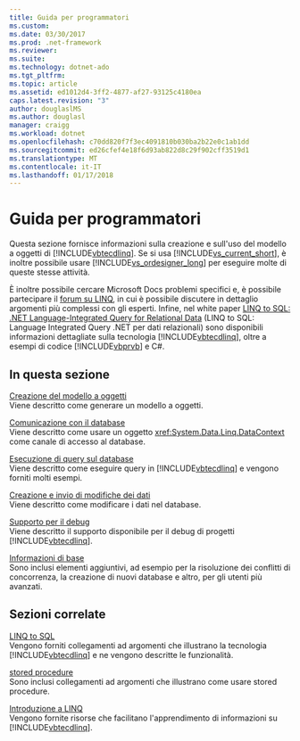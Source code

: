 ```yaml
---
title: Guida per programmatori
ms.custom: 
ms.date: 03/30/2017
ms.prod: .net-framework
ms.reviewer: 
ms.suite: 
ms.technology: dotnet-ado
ms.tgt_pltfrm: 
ms.topic: article
ms.assetid: ed1012d4-3ff2-4877-af27-93125c4180ea
caps.latest.revision: "3"
author: douglaslMS
ms.author: douglasl
manager: craigg
ms.workload: dotnet
ms.openlocfilehash: c70dd820f7f3ec4091810b030ba2b22e0c1ab1dd
ms.sourcegitcommit: ed26cfef4e18f6d93ab822d8c29f902cff3519d1
ms.translationtype: MT
ms.contentlocale: it-IT
ms.lasthandoff: 01/17/2018
---
```

# <a name="programming-guide"></a>Guida per programmatori
Questa sezione fornisce informazioni sulla creazione e sull'uso del modello a oggetti di [!INCLUDE[vbtecdlinq](../../../../../../includes/vbtecdlinq-md.md)]. Se si usa [!INCLUDE[vs_current_short](../../../../../../includes/vs-current-short-md.md)], è inoltre possibile usare [!INCLUDE[vs_ordesigner_long](../../../../../../includes/vs-ordesigner-long-md.md)] per eseguire molte di queste stesse attività.  
  
 È inoltre possibile cercare Microsoft Docs problemi specifici e, è possibile partecipare il [forum su LINQ](http://go.microsoft.com/fwlink/?LinkId=76488), in cui è possibile discutere in dettaglio argomenti più complessi con gli esperti. Infine, nel white paper [LINQ to SQL: .NET Language-Integrated Query for Relational Data](http://go.microsoft.com/fwlink/?LinkId=93205) (LINQ to SQL: Language Integrated Query .NET per dati relazionali) sono disponibili informazioni dettagliate sulla tecnologia [!INCLUDE[vbtecdlinq](../../../../../../includes/vbtecdlinq-md.md)], oltre a esempi di codice [!INCLUDE[vbprvb](../../../../../../includes/vbprvb-md.md)] e C#.  
  
## <a name="in-this-section"></a>In questa sezione  
 [Creazione del modello a oggetti](../../../../../../docs/framework/data/adonet/sql/linq/creating-the-object-model.md)  
 Viene descritto come generare un modello a oggetti.  
  
 [Comunicazione con il database](../../../../../../docs/framework/data/adonet/sql/linq/communicating-with-the-database.md)  
 Viene descritto come usare un oggetto <xref:System.Data.Linq.DataContext> come canale di accesso al database.  
  
 [Esecuzione di query sul database](../../../../../../docs/framework/data/adonet/sql/linq/querying-the-database.md)  
 Viene descritto come eseguire query in [!INCLUDE[vbtecdlinq](../../../../../../includes/vbtecdlinq-md.md)] e vengono forniti molti esempi.  
  
 [Creazione e invio di modifiche dei dati](../../../../../../docs/framework/data/adonet/sql/linq/making-and-submitting-data-changes.md)  
 Viene descritto come modificare i dati nel database.  
  
 [Supporto per il debug](../../../../../../docs/framework/data/adonet/sql/linq/debugging-support.md)  
 Viene descritto il supporto disponibile per il debug di progetti [!INCLUDE[vbtecdlinq](../../../../../../includes/vbtecdlinq-md.md)].  
  
 [Informazioni di base](../../../../../../docs/framework/data/adonet/sql/linq/background-information.md)  
 Sono inclusi elementi aggiuntivi, ad esempio per la risoluzione dei conflitti di concorrenza, la creazione di nuovi database e altro, per gli utenti più avanzati.  
  
## <a name="related-sections"></a>Sezioni correlate  
 [LINQ to SQL](../../../../../../docs/framework/data/adonet/sql/linq/index.md)  
 Vengono forniti collegamenti ad argomenti che illustrano la tecnologia [!INCLUDE[vbtecdlinq](../../../../../../includes/vbtecdlinq-md.md)] e ne vengono descritte le funzionalità.  
  
 [stored procedure](../../../../../../docs/framework/data/adonet/sql/linq/stored-procedures.md)  
 Sono inclusi collegamenti ad argomenti che illustrano come usare stored procedure.  
  
 [Introduzione a LINQ](http://msdn.microsoft.com/library/24dddf19-12a0-4707-a4bc-eba4fa7f219e)  
 Vengono fornite risorse che facilitano l'apprendimento di informazioni su [!INCLUDE[vbtecdlinq](../../../../../../includes/vbtecdlinq-md.md)].
